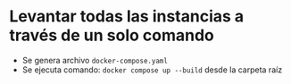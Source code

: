 # Levantar todas las instancias a través de un solo comando
- Se genera archivo `docker-compose.yaml`
- Se ejecuta comando: ```docker compose up --build``` desde la carpeta raíz